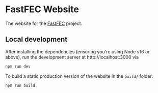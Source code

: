 # FastFEC Website

The website for the [FastFEC](https://github.com/washingtonpost/FastFEC) project.

## Local development

After installing the dependencies (ensuring you're using Node v16 or above), run the development server at http://localhost:3000 via

```sh
npm run dev
```

To build a static production version of the website in the `build/` folder:

```sh
npm run build
```
